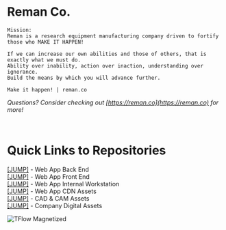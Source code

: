 
<h1>Reman Co.</h1>

```
Mission:
Reman is a research equipment manufacturing company driven to fortify those who MAKE IT HAPPEN!

If we can increase our own abilities and those of others, that is exactly what we must do.
Ability over inability, action over inaction, understanding over ignorance.
Build the means by which you will advance further.

Make it happen! | reman.co
```

<i>Questions? Consider checking out  [https://reman.co](https://reman.co)  for more!</i>

</br>

<h1>Quick Links to Repositories</h1>

[[JUMP]](https://github.com/reman-co/web-api) - Web App Back End  
[[JUMP]](https://github.com/reman-co/web-front) - Web App Front End  
[[JUMP]](https://github.com/reman-co/web-int) - Web App Internal Workstation  
[[JUMP]](https://github.com/reman-co/web-assets) - Web App CDN Assets  
[[JUMP]](https://github.com/reman-co/cad-cam-assets) - CAD & CAM Assets  
[[JUMP]](https://github.com/reman-co/company-assets) - Company Digital Assets


<img alt="TFlow Magnetized" src="http://d1oe4q7w4od22g.cloudfront.net/images/tflow-assem-flowsim.png"/>
